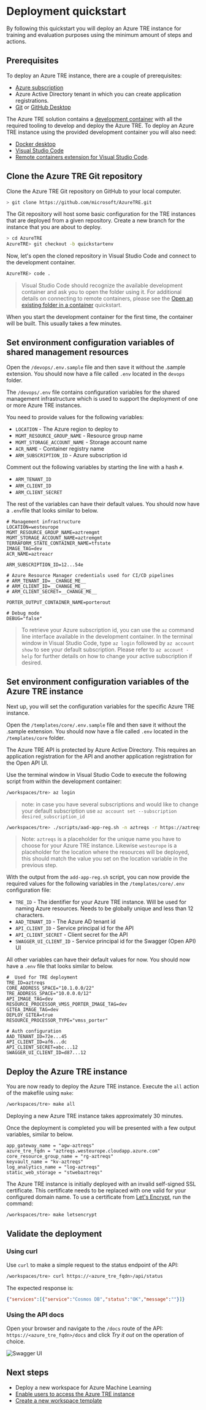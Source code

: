 # Deployment quickstart

By following this quickstart you will deploy an Azure TRE instance for training and evaluation purposes using the minimum amount of steps and actions.

## Prerequisites

To deploy an Azure TRE instance, there are a couple of prerequisites:

* [Azure subscription](https://azure.microsoft.com)
* Azure Active Directory tenant in which you can create application registrations.
* [Git](https://git-scm.com/) or [GitHub Desktop](https://desktop.github.com/)

The Azure TRE solution contains a [development container](https://code.visualstudio.com/docs/remote/containers) with all the required tooling to develop and deploy the Azure TRE. To deploy an Azure TRE instance using the provided development container you will also need:

* [Docker desktop](https://www.docker.com/products/docker-desktop)
* [Visual Studio Code](https://code.visualstudio.com)
* [Remote containers extension for Visual Studio Code](https://marketplace.visualstudio.com/items?itemName=ms-vscode-remote.remote-containers).

## Clone the Azure TRE Git repository

Clone the Azure TRE Git repository on GitHub to your local computer.

```bash
> git clone https://github.com/microsoft/AzureTRE.git
```

The Git repository will host some basic configuration for the TRE instances that are deployed from a given repository. Create a new branch for the instance that you are about to deploy.

```bash
> cd AzureTRE
AzureTRE> git checkout -b quickstartenv
```

Now, let's open the cloned repository in Visual Studio Code and connect to the development container.

```bash
AzureTRE> code .
```

> Visual Studio Code should recognize the available development container and ask you to open the folder using it. For additional details on connecting to remote containers, please see the [Open an existing folder in a container](https://code.visualstudio.com/docs/remote/containers#_quick-start-open-an-existing-folder-in-a-container) quickstart.

When you start the development container for the first time, the container will be built. This usually takes a few minutes.

## Set environment configuration variables of shared management resources

Open the `/devops/.env.sample` file and then save it without the .sample extension. You should now have a file called `.env` located in the `devops` folder.

The `/devops/.env` file contains configuration variables for the shared management infrastructure which is used to support the deployment of one or more Azure TRE instances.

You need to provide values for the following variables:

* `LOCATION` - The Azure region to deploy to
* `MGMT_RESOURCE_GROUP_NAME` - Resource group name
* `MGMT_STORAGE_ACCOUNT_NAME` - Storage account name
* `ACR_NAME` - Container registry name
* `ARM_SUBSCRIPTION_ID` - Azure subscription id

Comment out the following variables by starting the line with a hash `#`.

* `ARM_TENANT_ID`
* `ARM_CLIENT_ID`
* `ARM_CLIENT_SECRET`

The rest of the variables can have their default values. You should now have a `.env`file that looks similar to below.

```plaintext
# Management infrastructure
LOCATION=westeurope
MGMT_RESOURCE_GROUP_NAME=aztremgmt
MGMT_STORAGE_ACCOUNT_NAME=aztremgmt
TERRAFORM_STATE_CONTAINER_NAME=tfstate
IMAGE_TAG=dev
ACR_NAME=aztreacr

ARM_SUBSCRIPTION_ID=12...54e

# Azure Resource Manager credentials used for CI/CD pipelines
# ARM_TENANT_ID=__CHANGE_ME__
# ARM_CLIENT_ID=__CHANGE_ME__
# ARM_CLIENT_SECRET=__CHANGE_ME__

PORTER_OUTPUT_CONTAINER_NAME=porterout

# Debug mode
DEBUG="false"
```

> To retrieve your Azure subscription id, you can use the `az` command line interface available in the development container. In the terminal window in Visual Studio Code, type `az login` followed by `az account show` to see your default subscription. Please refer to `az account -help` for further details on how to change your active subscription if desired.

## Set environment configuration variables of the Azure TRE instance

Next up, you will set the configuration variables for the specific Azure TRE instance.

Open the `/templates/core/.env.sample` file and then save it without the .sample extension. You should now have a file called `.env` located in the `/templates/core` folder.

The Azure TRE API is protected by Azure Active Directory. This requires an application registration for the API and another application registration for the Open API UI.

Use the terminal window in Visual Studio Code to execute the following script from within the development container:

```bash
/workspaces/tre> az login
```

> note: in case you have several subscriptions and would like to change your default subscription use ```az account set --subscription desired_subscription_id```

```bash
/workspaces/tre> ./scripts/aad-app-reg.sh -n aztreqs -r https://aztreqs.westeurope.cloudapp.azure.com/oidc-redirect
```

> Note: `aztreqs` is a placeholder for the unique name you have to choose for your Azure TRE instance. Likewise `westeurope` is a placeholder for the location where the resources will be deployed, this should match the value you set on the location variable in the previous step.

With the output from the `add-app-reg.sh` script, you can now provide the required values for the following variables in the `/templates/core/.env` configuration file:

* `TRE_ID` - The identifier for your Azure TRE instance. Will be used for naming Azure resources. Needs to be globally unique and less than 12 characters.
* `AAD_TENANT_ID` - The Azure AD tenant id
* `API_CLIENT_ID` - Service principal id for the API
* `API_CLIENT_SECRET` - Client secret for the API
* `SWAGGER_UI_CLIENT_ID` - Service principal id for the Swagger (Open API) UI

All other variables can have their default values for now. You should now have a `.env` file that looks similar to below.

```plaintext
#  Used for TRE deployment
TRE_ID=aztreqs
CORE_ADDRESS_SPACE="10.1.0.0/22"
TRE_ADDRESS_SPACE="10.0.0.0/12"
API_IMAGE_TAG=dev
RESOURCE_PROCESSOR_VMSS_PORTER_IMAGE_TAG=dev
GITEA_IMAGE_TAG=dev
DEPLOY_GITEA=true
RESOURCE_PROCESSOR_TYPE="vmss_porter"

# Auth configuration
AAD_TENANT_ID=72e...45
API_CLIENT_ID=af6...dc
API_CLIENT_SECRET=abc...12
SWAGGER_UI_CLIENT_ID=d87...12
```

## Deploy the Azure TRE instance

You are now ready to deploy the Azure TRE instance. Execute the `all` action of the makefile using `make`:

```bash
/workspaces/tre> make all
```

Deploying a new Azure TRE instance takes approximately 30 minutes.

Once the deployment is completed you will be presented with a few output variables, similar to below.

```plaintext
app_gateway_name = "agw-aztreqs"
azure_tre_fqdn = "aztreqs.westeurope.cloudapp.azure.com"
core_resource_group_name = "rg-aztreqs"
keyvault_name = "kv-aztreqs"
log_analytics_name = "log-aztreqs"
static_web_storage = "stwebaztreqs"
```

The Azure TRE instance is initially deployed with an invalid self-signed SSL certificate. This certificate needs to be replaced with one valid for your configured domain name. To use a certificate from [Let's Encrypt](https://letsencrypt.org/), run the command:

```bash
/workspaces/tre> make letsencrypt
```

## Validate the deployment

### Using curl

Use `curl` to make a simple request to the status endpoint of the API:

```bash
/workspaces/tre> curl https://<azure_tre_fqdn>/api/status
```

The expected response is:

```json
{"services":[{"service":"Cosmos DB","status":"OK","message":""}]}
```

### Using the API docs

Open your browser and navigate to the `/docs` route of the API:  `https://<azure_tre_fqdn>/docs` and click *Try it out* on the operation of choice.

![Swagger UI](./assets/quickstart_swaggerui.png)

## Next steps

* Deploy a new workspace for Azure Machine Learning
* [Enable users to access the Azure TRE instance](./auth.md#enabling-users)
* [Create a new workspace template](./authoring-workspace-templates.md)
